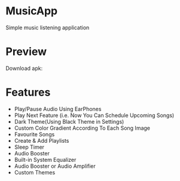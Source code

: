 # MusicApp
Simple music listening application
# Preview
Download apk: 
# Features
- Play/Pause Audio Using EarPhones
- Play Next Feature (i.e. Now You Can Schedule Upcoming Songs)
- Dark Theme(Using Black Theme in Settings)
- Custom Color Gradient According To Each Song Image
- Favourite Songs
- Create & Add Playlists
- Sleep Timer
- Audio Booster
- Built-in System Equalizer
- Audio Booster or Audio Amplifier
- Custom Themes

